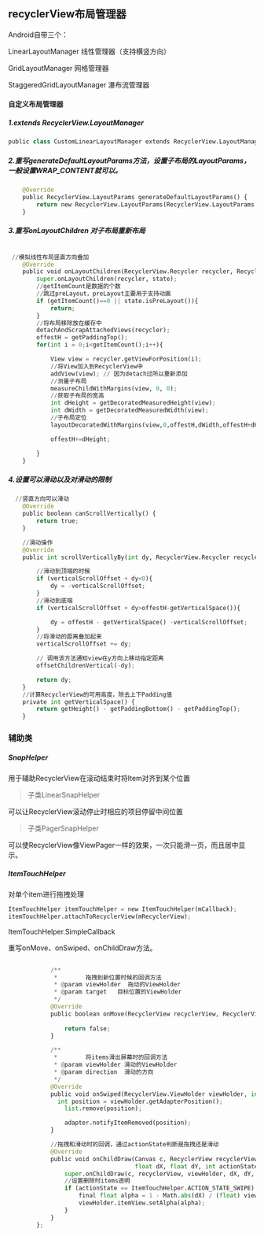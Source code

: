 ## recyclerView布局管理器
Android自带三个：

LinearLayoutManager 线性管理器（支持横竖方向）

GridLayoutManager  网格管理器

StaggeredGridLayoutManager 瀑布流管理器

#### 自定义布局管理器

##### 1.extends RecyclerView.LayoutManager
```python
public class CustomLinearLayoutManager extends RecyclerView.LayoutManager{
```

##### 2.重写generateDefaultLayoutParams方法，设置子布局的LayoutParams，一般设置WRAP_CONTENT就可以。
```python
    @Override
    public RecyclerView.LayoutParams generateDefaultLayoutParams() {
        return new RecyclerView.LayoutParams(RecyclerView.LayoutParams.WRAP_CONTENT,RecyclerView.LayoutParams.WRAP_CONTENT);
    }
```
##### 3.重写onLayoutChildren 对子布局重新布局
```python

 //模拟线性布局竖直方向叠加
    @Override
    public void onLayoutChildren(RecyclerView.Recycler recycler, RecyclerView.State state) {
        super.onLayoutChildren(recycler, state);
        //getItemCount是数据的个数
        //跳过preLayout，preLayout主要用于支持动画
        if (getItemCount()==0 || state.isPreLayout()){
            return;
        }
        //将布局移除放在缓存中
        detachAndScrapAttachedViews(recycler);
        offestH = getPaddingTop();
        for(int i = 0;i<getItemCount();i++){

            View view = recycler.getViewForPosition(i);
            //将View加入到RecyclerView中
            addView(view); // 因为detach过所以重新添加
            //测量子布局
            measureChildWithMargins(view, 0, 0);
            //获取子布局的宽高
            int dHeight = getDecoratedMeasuredHeight(view);
            int dWidth = getDecoratedMeasuredWidth(view);
            //子布局定位
            layoutDecoratedWithMargins(view,0,offestH,dWidth,offestH+dHeight);

            offestH+=dHeight;

        }
    }
```

##### 4.设置可以滑动以及对滑动的限制
```python
  //竖直方向可以滑动
    @Override
    public boolean canScrollVertically() {
        return true;
    }

    //滑动操作
    @Override
    public int scrollVerticallyBy(int dy, RecyclerView.Recycler recycler, RecyclerView.State state) {

        //滑动到顶端的时候
        if (verticalScrollOffset + dy<0){
            dy = -verticalScrollOffset;
        }
        //滑动到底端
        if (verticalScrollOffset + dy>offestH-getVerticalSpace()){

            dy = offestH - getVerticalSpace() -verticalScrollOffset;
        }
        //将滑动的距离叠加起来
        verticalScrollOffset += dy;

        // 调用该方法通知view在y方向上移动指定距离
        offsetChildrenVertical(-dy);

        return dy;
    }
    //计算RecyclerView的可用高度，除去上下Padding值
    private int getVerticalSpace() {
        return getHeight() - getPaddingBottom() - getPaddingTop();
    }
```
### 辅助类
##### SnapHelper
用于辅助RecyclerView在滚动结束时将Item对齐到某个位置

>子类LinearSnapHelper

可以让RecyclerView滚动停止时相应的项目停留中间位置

>子类PagerSnapHelper

可以使RecyclerView像ViewPager一样的效果，一次只能滑一页，而且居中显示。


##### ItemTouchHelper
对单个item进行拖拽处理
```python
ItemTouchHelper itemTouchHelper = new ItemTouchHelper(mCallback);
itemTouchHelper.attachToRecyclerView(mRecyclerView);
```
ItemTouchHelper.SimpleCallback

重写onMove、onSwiped、onChildDraw方法。
```python
            
            /**
             *        拖拽到新位置时候的回调方法
             * @param viewHolder  拖动的ViewHolder
             * @param target   目标位置的ViewHolder
             */
            @Override
            public boolean onMove(RecyclerView recyclerView, RecyclerView.ViewHolder viewHolder, RecyclerView.ViewHolder target) {
  
                return false;
            }

            /**
             *        将items滑出屏幕时的回调方法
             * @param viewHolder 滑动的ViewHolder
             * @param direction  滑动的方向
             */
            @Override
            public void onSwiped(RecyclerView.ViewHolder viewHolder, int direction) {
              int position = viewHolder.getAdapterPosition();
                list.remove(position);

                adapter.notifyItemRemoved(position);
            }

            //拖拽和滑动时的回调，通过actionState判断是拖拽还是滑动
            @Override
            public void onChildDraw(Canvas c, RecyclerView recyclerView, RecyclerView.ViewHolder viewHolder,
                                    float dX, float dY, int actionState, boolean isCurrentlyActive) {
                super.onChildDraw(c, recyclerView, viewHolder, dX, dY, actionState, isCurrentlyActive);
                //设置删除时items透明
                if (actionState == ItemTouchHelper.ACTION_STATE_SWIPE) {
                    final float alpha = 1 - Math.abs(dX) / (float) viewHolder.itemView.getWidth();
                    viewHolder.itemView.setAlpha(alpha);
                }
            }
        };


```